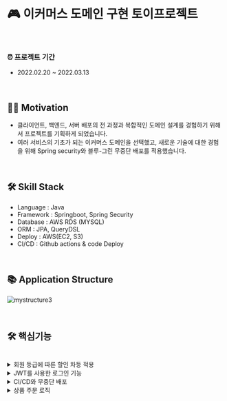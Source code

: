 # 🎮 이커머스 도메인 구현 토이프로젝트 

<br>

### ⏰ 프로젝트 기간 
- 2022.02.20 ~ 2022.03.13


<br>

## 💪🏻 Motivation
- 클라이언트, 백엔드, 서버 배포의 전 과정과 복합적인 도메인 설계를 경험하기 위해서 프로젝트를 기획하게 되었습니다.
- 여러 서비스의 기초가 되는 이커머스 도메인을 선택했고, 새로운 기술에 대한 경험을 위해 Spring security와 블루-그린 무중단 배포를 적용했습니다. 

<br>

## 🛠 Skill Stack 
- Language : Java 
- Framework : Springboot, Spring Security
- Database : AWS RDS (MYSQL)
- ORM : JPA, QueryDSL
- Deploy : AWS(EC2, S3)
- CI/CD : Github actions & code Deploy

<br>

## 📚 Application Structure
![mystructure3](https://user-images.githubusercontent.com/82302520/158058559-969d63ed-6418-42b4-8c1c-b7e1b29cb233.png)



<br>

## 🛠 핵심기능 

<br>

<details><summary>
회원 등급에 따른 할인 차등 적용 
</summary>
</details>

<details><summary>
JWT를 사용한 로그인 기능 
</summary>
</details>


<details><summary>
CI/CD와 무중단 배포 
</summary>

</details>

<details><summary>
상품 주문 로직
</summary>

</details>






